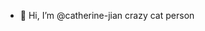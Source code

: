 - 👋 Hi, I’m @catherine-jian
crazy cat person
<!---
catherine-jian/catherine-jian is a ✨ special ✨ repository because its `README.md` (this file) appears on your GitHub profile.
You can click the Preview link to take a look at your changes.
--->
